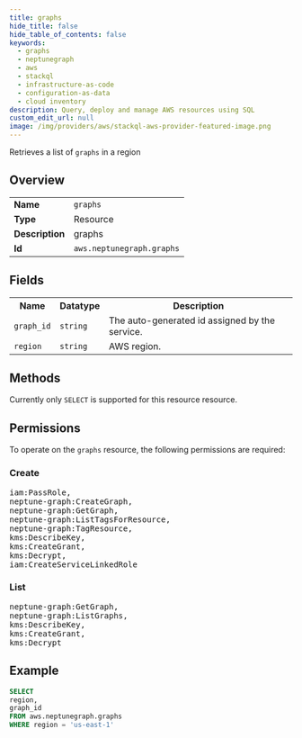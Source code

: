 ```yaml
---
title: graphs
hide_title: false
hide_table_of_contents: false
keywords:
  - graphs
  - neptunegraph
  - aws
  - stackql
  - infrastructure-as-code
  - configuration-as-data
  - cloud inventory
description: Query, deploy and manage AWS resources using SQL
custom_edit_url: null
image: /img/providers/aws/stackql-aws-provider-featured-image.png
---
```

Retrieves a list of <code>graphs</code> in a region

## Overview
<table><tbody>
<tr><td><b>Name</b></td><td><code>graphs</code></td></tr>
<tr><td><b>Type</b></td><td>Resource</td></tr>
<tr><td><b>Description</b></td><td>graphs</td></tr>
<tr><td><b>Id</b></td><td><code>aws.neptunegraph.graphs</code></td></tr>
</tbody></table>

## Fields
<table><tbody>
<tr><th>Name</th><th>Datatype</th><th>Description</th></tr>
<tr><td><code>graph_id</code></td><td><code>string</code></td><td>The auto-generated id assigned by the service.</td></tr>
<tr><td><code>region</code></td><td><code>string</code></td><td>AWS region.</td></tr>

</tbody></table>

## Methods
Currently only <code>SELECT</code> is supported for this resource resource.

## Permissions

To operate on the <code>graphs</code> resource, the following permissions are required:

### Create
<pre>
iam:PassRole,
neptune-graph:CreateGraph,
neptune-graph:GetGraph,
neptune-graph:ListTagsForResource,
neptune-graph:TagResource,
kms:DescribeKey,
kms:CreateGrant,
kms:Decrypt,
iam:CreateServiceLinkedRole</pre>

### List
<pre>
neptune-graph:GetGraph,
neptune-graph:ListGraphs,
kms:DescribeKey,
kms:CreateGrant,
kms:Decrypt</pre>


## Example
```sql
SELECT
region,
graph_id
FROM aws.neptunegraph.graphs
WHERE region = 'us-east-1'
```
